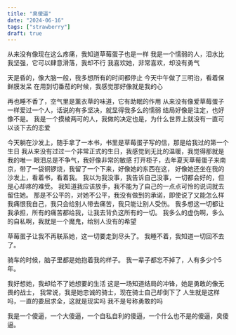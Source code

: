 ```yaml
---
title: "臭傻逼"
date: "2024-06-16"
tags: ["strawberry"]
draft: true
---
```


从来没有像现在这么疼痛，我知道草莓蛋子也是一样
我是一个懦弱的人，泪水比我坚强，它可以肆意滑落，我却不行
我喜欢她，非常喜欢，却没有勇气

天是昏的，像大脑一般，我多想所有的时间都停止
今天中午做了三明治，看着保鲜膜发呆
在用到切番茄的时候，我感觉那好像就是我的心

再也睡不香了，空气里是薰衣草的味道，它有助眠的作用
从来没有像爱草莓蛋子一样爱过一个人，话说的有多坚决，就显得我多么的懦弱
结局好像是注定，也好像不是。
我是一个摸棱两可的人，我做的决定也是，为什么世界上就没有一直可以谈下去的恋爱

今天躺在沙发上，随手拿了一本书，书里是草莓蛋子写的信，那是给我过的第一个生日
我从来没有过过一个非常正式的生日，我感觉到无比的温暖，我觉得那就是我的唯一
眼泪总是不争气，我好像非常的敏感
打开柜子，去年夏天草莓蛋子来南京，带了一袋铜锣烧，我留了一个下来，好像她的东西在这，
好像她还坐在我的沙发上，看着书，看着我。
我以为我没事，我告诉自己没事，一切都会好的，但是心却疼的难受。
我知道我应该放手，我不能为了自己的一点点可怜的说词就去留住她。
那是不公平的，对她不公平，我没有做到的承诺，即使说了又能怎么样
我痛恨我自己，我只会给别人带去痛苦，我只能让别人受伤。
我多想这一切都让我承担，所有的痛苦都给我，让我去背负这所有的一切。
我多么的虚伪啊，多么的自私啊，我就是一个魔鬼，给别人没有的希望

草莓蛋子让我不再联系她，这一切要走到尽头了。
我睡不着，我知道一切回不去了。

骑车的时候，脑子里都是她抱着我的样子。
我一辈子都忘不掉了，人有多少个5年。

我好想她，我却给不了她想要的生活
这是一场知道结局的冲锋，她是勇敢的像无畏的战士，
我常说，我是她忠诚的骑士，现在骑士自己却倒下了
人生就是这样吗，一直的委屈求全，这就是现实吗
我不是号称勇敢的吗

我是一个傻逼，一个大傻逼，一个自私自利的傻逼，一个什么也不是的傻逼，臭傻逼。
